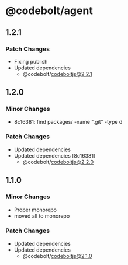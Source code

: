# @codebolt/agent

## 1.2.1

### Patch Changes

- Fixing publish
- Updated dependencies
  - @codebolt/codeboltjs@2.2.1

## 1.2.0

### Minor Changes

- 8c16381: find packages/ -name ".git" -type d

### Patch Changes

- Updated dependencies
- Updated dependencies [8c16381]
  - @codebolt/codeboltjs@2.2.0

## 1.1.0

### Minor Changes

- Proper monorepo
- moved all to monorepo

### Patch Changes

- Updated dependencies
- Updated dependencies
  - @codebolt/codeboltjs@2.1.0
